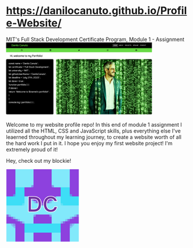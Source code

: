 # https://danilocanuto.github.io/Profile-Website/
<file src="input.html"/>
MIT's Full Stack Development Certificate Program, Module 1 - Assignment


<img src= "https://github.com/DaniloCanuto/Website-Profile-/blob/main/images/Website print.png" width='400'/>


Welcome to my website profile repo! In this end of module 1 assignment I utilized all the HTML, CSS and JavaScript skills, plus everything else I've leaerned throughout my learning journey, to create a website worth of all the hard work I put in it. I hope you enjoy my first website project! I'm extremely proud of it!


Hey, check out my blockie!

<img src= "https://github.com/DaniloCanuto/Website-Profile-/blob/main/Images/Blockie.png" width='200'/>
